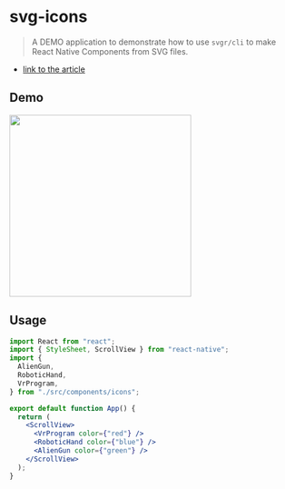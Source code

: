 # svg-icons

> A DEMO application to demonstrate how to use `svgr/cli` to make React Native Components from SVG files.

- [link to the article](https://davidl.fr/blog/react-native-svg-icons-component)

## Demo

<img width="320" src="https://user-images.githubusercontent.com/81434852/160851859-8a8d7aa1-224d-4974-9782-4390b733bc8a.png">

## Usage

```jsx
import React from "react";
import { StyleSheet, ScrollView } from "react-native";
import {
  AlienGun,
  RoboticHand,
  VrProgram,
} from "./src/components/icons";

export default function App() {
  return (
    <ScrollView>
      <VrProgram color={"red"} />
      <RoboticHand color={"blue"} />
      <AlienGun color={"green"} />
    </ScrollView>
  );
}
```
